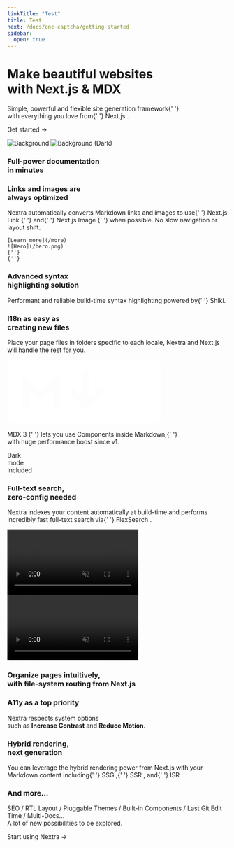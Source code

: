 ```yaml
---
linkTitle: "Test"
title: Test
next: /docs/one-captcha/getting-started
sidebar:
  open: true
---
```


<div className="home-content">
    <div className="content-container">
      <h1 className="headline">
        Make beautiful websites <br className="sm:block hidden" />
        with Next.js & MDX
      </h1>
      <p className="subtitle">
        Simple, powerful and flexible site generation framework{' '}
        <br className="max-md:hidden" />
        with everything you love from{' '}
        <Link href="https://nextjs.org" className="text-current">
          Next.js
        </Link>
        .
      </p>
      <p className="subtitle">
        <Link className={styles.cta} href="/docs">
          Get started <span>→</span>
        </Link>
      </p>
    </div>
    <style jsx>{`
      .content-container {
        max-width: 90rem;
        padding-left: max(env(safe-area-inset-left), 1.5rem);
        padding-right: max(env(safe-area-inset-right), 1.5rem);
        margin: 0 auto;
      }
      .features-container {
        margin: 8rem 0 0;
        padding: 4rem 0;
        background-color: #f3f4f6;
        border-bottom: 1px solid #e5e7eb;
      }
      .features-container .content-container {
        margin-top: -8rem;
      }
      :global(.dark) .features-container {
        background-color: #000;
        border-bottom: 1px solid rgb(38, 38, 38);
      }
      .headline {
        display: inline-flex;
        font-size: 3.125rem;
        font-size: min(4.375rem, max(8vw, 2.5rem));
        font-weight: 700;
        font-feature-settings: initial;
        letter-spacing: -0.12rem;
        margin-left: -0.2rem;
        margin-top: 3.4rem;
        line-height: 1.1;
        background-image: linear-gradient(146deg, #000, #757a7d);
        -webkit-background-clip: text;
        -webkit-text-fill-color: transparent;
        background-clip: text;
      }
      :global(.dark) .headline {
        background-image: linear-gradient(146deg, #fff, #757a7d);
      }
      .subtitle {
        font-size: 1.3rem;
        font-size: min(1.3rem, max(3.5vw, 1.2rem));
        font-feature-settings: initial;
        line-height: 1.6;
      }
      :global(#docs-card) {
        color: #fff;
        text-shadow: 0 0 1rem rgba(0, 0, 0, 0.1);
      }
      :global(#docs-card img) {
        object-fit: cover;
        object-position: left;
        position: absolute;
        left: 0;
        right: 0;
        top: 0;
        bottom: 0;
        height: 100%;
        z-index: 0;
        user-select: none;
        pointer-events: none;
      }
      :global(#docs-card img:nth-child(2)) {
        display: none;
      }
      :global(.dark #docs-card img:nth-child(2)) {
        display: initial;
      }
      :global(.dark #docs-card img:nth-child(1)) {
        display: none;
      }
      :global(#highlighting-card) {
        min-height: 300px;
        background-image: linear-gradient(to top, transparent, #fff 50%),
          url(/assets/syntax-highlighting.svg);
        background-size: 634px;
        background-position: -6px calc(100% + 4px);
        background-repeat: no-repeat;
      }
      :global(.dark #highlighting-card) {
        background-image: linear-gradient(to top, transparent, #202020 50%),
          url(/assets/syntax-highlighting.svg);
      }
      :global(.feat-darkmode) {
        min-height: 300px;
      }
      :global(.feat-darkmode h3) {
        font-size: 48px;
      }
      :global(#search-card) {
        display: flex;
        flex-direction: column;
        justify-content: center;
      }
      :global(#search-card p) {
        max-width: 320px;
      }
      :global(#search-card video) {
        position: absolute;
        right: 0;
        top: 24px;
        height: 430px;
        pointer-events: none;
        max-width: 60%;
      }
      :global(#fs-card) {
        min-height: 240px;
      }
      :global(#fs-card h3) {
        text-align: left;
        width: min(300px, 41%);
        min-width: 155px;
      }
      :global(#a11y-card) {
        background-image: url(/assets/high-contrast.png);
        background-position: -160px 160px;
      }
      @media screen and (max-width: 1300px) {
        :global(#a11y-card) {
          background-image: linear-gradient(to bottom, white, transparent),
            url(/assets/high-contrast.png);
        }
      }
      @media screen and (max-width: 1200px) {
        :global(#highlighting-card) {
          aspect-ratio: auto;
        }
        :global(.feat-darkmode h3) {
          font-size: 4vw;
          font-size: min(48px, max(4vw, 30px));
        }
        :global(#search-card video) {
          aspect-ratio: 787/623;
          height: auto;
        }
        .headline {
          letter-spacing: -0.08rem;
        }
      }
      @media screen and (max-width: 1024px) {
        :global(#docs-card) {
          aspect-ratio: 135/86;
        }
        :global(#search-card) {
          aspect-ratio: 8/3;
        }
        :global(#search-card h3) {
          text-align: left;
        }
        :global(#highlighting-card) {
          background-size: 136%;
        }
        :global(#a11y-card) {
          background-image: url(/assets/high-contrast.png);
          background-position: center 160px;
        }
      }
      @media screen and (max-width: 768px) {
        :global(#docs-card) {
          min-height: 348px;
          width: 100%;
          aspect-ratio: auto;
        }
        :global(#docs-card img) {
          object-position: -26px 0;
          width: 250%;
          max-width: initial;
        }
      }
      @media screen and (max-width: 640px) {
        :global(#search-card) {
          aspect-ratio: 2.5/2;
          justify-content: flex-start;
          align-items: stretch;
          min-height: 350px;
        }
        :global(#search-card h3) {
          text-align: center;
        }
        :global(#search-card p) {
          max-width: 100%;
        }
        :global(#search-card video) {
          position: relative;
          margin: 0.75em -1.75em 0;
          max-width: calc(100% + 3.5em);
        }
        :global(.dark #search-card video) {
          mix-blend-mode: lighten;
        }
      }
    `}</style>
    <div className="features-container">
      <div className="content-container">
        <Features>
          <Feature
            index={0}
            large
            centered
            id="docs-card"
            href="/docs/docs-theme/start"
          >
            <Image src={docsCard} alt="Background" loading="eager" />
            <Image src={docsCardDark} alt="Background (Dark)" loading="eager" />
            <h3>
              Full-power documentation <br className="show-on-mobile" />
              in minutes
            </h3>
          </Feature>
          <Feature index={1} centered href="/docs/guide/image">
            <h3>
              Links and images are <br className="show-on-mobile" />
              always <span className="font-light">optimized</span>
            </h3>
            <p className="text-left mb-8">
              Nextra automatically converts Markdown links and images to use{' '}
              <Link href="https://nextjs.org/docs/routing/introduction#linking-between-pages">
                Next.js Link
              </Link>{' '}
              and{' '}
              <Link href="https://nextjs.org/docs/basic-features/image-optimization#local-images">
                Next.js Image
              </Link>{' '}
              when possible. No slow navigation or layout shift.
            </p>
            <div>
              <div className={styles.optimization}>
                <div style={{ fontSize: '.9rem' }} className="leading-8">
                  <code>[Learn more](/more)</code>
                  <br />
                  <code>![Hero](/hero.png)</code>
                </div>
              </div>
              <ArrowRightIcon
                width="1.2em"
                className="text-neutral-400 rotate-90 my-6 mx-auto"
              />
              <div className={styles.optimization}>
                <div style={{ fontSize: '.9rem' }} className="leading-8">
                  <code>{'<Link .../>'}</code>
                  <br />
                  <code>{'<Image .../>'}</code>
                </div>
              </div>
            </div>
          </Feature>
          <Feature
            index={2}
            id="highlighting-card"
            href="/docs/guide/syntax-highlighting"
          >
            <h3>
              Advanced syntax <br className="show-on-mobile" />
              highlighting solution
            </h3>
            <p>
              Performant and reliable build-time syntax highlighting powered by{' '}
              <Link href="https://shiki.style">Shiki</Link>.
            </p>
          </Feature>
          <Feature index={3} href="/docs/guide/i18n">
            <h3>
              I18n as easy as <br className="show-on-mobile" />
              creating new files
            </h3>
            <p className="mb-4">
              Place your page files in folders specific to each locale, Nextra
              and Next.js will handle the rest for you.
            </p>
            <I18n />
          </Feature>
          <Feature
            index={4}
            centered
            style={{
              display: 'flex',
              flexDirection: 'column',
              alignItems: 'center',
              justifyContent: 'center',
              backgroundImage: 'url(/assets/gradient-bg.jpeg)',
              backgroundSize: 'cover',
              backgroundPosition: 'center',
              color: '#fff'
            }}
            href="/docs/guide/markdown"
          >
            <svg
              width="70%"
              viewBox="0 0 69 29"
              fill="none"
              xmlns="http://www.w3.org/2000/svg"
              style={{
                filter: 'drop-shadow(0 2px 10px rgba(0, 0, 0, .1))'
              }}
            >
              <path
                fillRule="evenodd"
                clipRule="evenodd"
                d="M66.375 0.375H2.625C1.38236 0.375 0.375 1.38236 0.375 2.625V25.875C0.375 27.1176 1.38236 28.125 2.625 28.125H66.375C67.6176 28.125 68.625 27.1176 68.625 25.875V2.625C68.625 1.38236 67.6176 0.375 66.375 0.375ZM23.625 5.75368V9.375V21.875H20.625V12.9963L16.1857 17.4357L15.125 18.4963L14.0643 17.4357L9.75 13.1213V22H6.75V9.5V5.87868L9.31066 8.43934L15.125 14.2537L21.0643 8.31434L23.625 5.75368ZM29.5607 12.5643L33.75 16.7537V5.375H36.75V16.7537L40.9393 12.5643L43.0607 14.6857L36.3107 21.4357L35.25 22.4963L34.1893 21.4357L27.4393 14.6857L29.5607 12.5643ZM62.3105 19.5592L56.1228 13.3736L62.4357 7.06066L60.3143 4.93934L54.0011 11.2526L47.6855 4.93916L45.5645 7.06084L51.8798 13.3739L45.6893 19.5643L47.8107 21.6857L54.0014 15.4949L60.1895 21.6808L62.3105 19.5592Z"
                fill="#fff"
              />
            </svg>
            <p
              style={{
                textShadow: '0 2px 4px rgb(0 0 0 / 20%)'
              }}
            >
              <Link href="https://mdxjs.com/blog/v3" className="text-current">
                MDX 3
              </Link>{' '}
              lets you use Components inside Markdown,{' '}
              <br className="hide-medium" />
              with huge performance boost since v1.
            </p>
          </Feature>
          <Feature
            index={5}
            centered
            className="feat-darkmode"
            style={{
              display: 'flex',
              alignItems: 'center',
              justifyContent: 'center'
            }}
          >
            <motion.div
              animate={{
                backgroundPosition: [
                  '0% 0%',
                  '50% 40%',
                  '50% 40%',
                  '100% 100%'
                ],
                backgroundImage: [
                  'radial-gradient(farthest-corner, #e2e5ea, #e2e5ea)',
                  'radial-gradient(farthest-corner, #06080a, #e2e5ea)',
                  'radial-gradient(farthest-corner, #06080a, #e2e5ea)',
                  'radial-gradient(farthest-corner, #e2e5ea, #e2e5ea)'
                ]
              }}
              transition={{
                backgroundPosition: {
                  times: [0, 0.5, 0.5, 1],
                  repeat: Infinity,
                  duration: 10,
                  delay: 1
                },
                backgroundImage: {
                  times: [0, 0.2, 0.8, 1],
                  repeat: Infinity,
                  duration: 10,
                  delay: 1
                }
              }}
              style={{
                position: 'absolute',
                top: 0,
                left: 0,
                width: '100%',
                height: '100%',
                backgroundImage:
                  'radial-gradient(farthest-corner, #06080a, #e2e5ea)',
                backgroundSize: '400% 400%',
                backgroundRepeat: 'no-repeat'
              }}
            />
            <motion.h3
              animate={{
                color: ['#dae5ff', '#fff', '#fff', '#dae5ff']
              }}
              transition={{
                color: {
                  times: [0.25, 0.35, 0.7, 0.8],
                  repeat: Infinity,
                  duration: 10,
                  delay: 1
                }
              }}
              style={{
                position: 'relative',
                mixBlendMode: 'difference'
              }}
            >
              Dark <br />
              mode <br />
              included
            </motion.h3>
          </Feature>
          <Feature
            index={6}
            large
            id="search-card"
            href="/docs/docs-theme/theme-configuration#search"
          >
            <div style={{ zIndex: 2 }}>
              <h3>
                Full-text search, <br />
                zero-config needed
              </h3>
              <p>
                Nextra indexes your content automatically at build-time and
                performs incredibly fast full-text search via{' '}
                <Link href="https://github.com/nextapps-de/flexsearch">
                  FlexSearch
                </Link>
                .
              </p>
            </div>
            <div className="absolute size-full inset-0 hidden sm:block bg-[linear-gradient(to_right,white_250px,_transparent)] dark:bg-[linear-gradient(to_right,#202020_250px,_transparent)] z-[1]" />
            <video
              autoPlay
              loop
              muted
              playsInline
              className="nextra-focus dark:hidden block"
            >
              <source src="/assets/search.mp4" type="video/mp4" />
            </video>
            <video
              autoPlay
              loop
              muted
              playsInline
              className="nextra-focus dark:block hidden -translate-x-4"
            >
              <source src="/assets/search-dark.mp4" type="video/mp4" />
            </video>
          </Feature>
          <Feature
            index={7}
            large
            id="fs-card"
            style={{
              color: 'white',
              backgroundImage:
                'url(/assets/routing.png), url(/assets/gradient-bg.jpeg)',
              backgroundSize: '140%, 180%',
              backgroundPosition: '130px -8px, top',
              backgroundRepeat: 'no-repeat',
              textShadow: '0 1px 6px rgb(38 59 82 / 18%)',
              aspectRatio: '1.765'
            }}
            href="/docs/docs-theme/page-configuration"
          >
            <h3>
              Organize pages intuitively, <br />
              with file-system routing from Next.js
            </h3>
          </Feature>
          <Feature
            index={8}
            id="a11y-card"
            style={{
              backgroundSize: 750,
              backgroundRepeat: 'no-repeat',
              minHeight: 288
            }}
          >
            <h3>A11y as a top priority</h3>
            <p>
              Nextra respects system options <br className="show-on-mobile" />
              such as <b>Increase Contrast</b> and <b>Reduce Motion</b>.
            </p>
          </Feature>
          <Feature index={9} href="/docs/guide/ssg">
            <h3>
              Hybrid rendering, <br />
              next generation
            </h3>
            <p className="mr-6">
              You can leverage the hybrid rendering power from Next.js with your
              Markdown content including{' '}
              <Link href="https://nextjs.org/docs/basic-features/pages#static-generation-recommended">
                SSG
              </Link>
              ,{' '}
              <Link href="https://nextjs.org/docs/basic-features/pages#server-side-rendering">
                SSR
              </Link>
              , and{' '}
              <Link href="https://nextjs.org/docs/basic-features/data-fetching/incremental-static-regeneration">
                ISR
              </Link>
              .
            </p>
          </Feature>
          <Feature index={10} large>
            <h3>And more...</h3>
            <p>
              SEO / RTL Layout / Pluggable Themes / Built-in Components / Last
              Git Edit Time / Multi-Docs...
              <br />A lot of new possibilities to be explored.
            </p>
            <p className="subtitle">
              <Link className="no-underline" href="/docs">
                Start using Nextra →
              </Link>
            </p>
          </Feature>
        </Features>
      </div>
    </div>
  </div>
